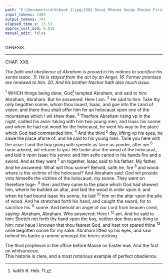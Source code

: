 ```yaml
---
path: "E:\Documents\drb\book_1\jpg\1582 Douai Rheims Douay Rheims First Edition  1 of 3 1609 Old Testament.pdf-95.jpg"
input_tokens: 2409
output_tokens: 743
elapsed_time_s: 13.53
approx_cost_usd: 0.018
manual_edit: false
---
```

GENESIS.

---

CHAP. XXII.

*The faith and obedience of Abraham is proued in his redines to sacrifice his sonne Isaac. 11. He is stayed from the act by an Angel. 16. Former promises are renewed to him. 20. And his brother Nachor hath also much issue.*

<sup>1</sup> WHICH things being done, God[^1] tempted Abraham, and said to him: Abraham, Abraham. But he answered: Here I am. <sup>2</sup> He said to him: Take thy only begotten sonne, whom thou louest, Isaac, and goe into the Land of vision: and there thou shalt offer him for an holocaust vpon one of the mountaines which I wil shew thee. <sup>3</sup> Therfore Abraham rising vp in the night, sadled his asse: taking with him two young men, and Isaac his sonne: and when he had cut wood for the holocaust, he went his way to the place which God had commanded him. <sup>4</sup> And the third <sup>5</sup> day, lifting vp his eyes, he sawe the place afarre of: and he said to his young men: Tarie you here with the asse: I and the boy going with speede as farre as yonder, after we <sup>6</sup> haue adored, wil returne to you. He tooke also the wood of the holocaust, and laid it vpon Isaac his sonne: and him selfe caried in his hands fire and a sword. And as they went <sup>7</sup> on together, Isaac said to his father: My father. And he answered: What wilt thou sonne? Behold, saith he, fire <sup>8</sup> and wood: where is the victime of the holocaust? And Abraham said: God wil prouide vnto himselfe the victime of the holocaust, my sonne. They went on therefore toge- <sup>9</sup> ther: and they came to the place which God had shewed him, wherin he builded an altar, and laid the wood in order vpon it: and when he had bound Isaac his sonne, he laid <sup>10</sup> him on the altar vpon the pile of wood. And he stretched forth his hand, and caught the sword, for to sacrifice his <sup>11</sup> sonne. And behold an angel of our Lord from heauen cried, saying: Abraham, Abraham. Who answered: Here I <sup>12</sup> am. And he said to him: Stretch not forth thy hand vpon the boy, neither doe thou any thing to him: now haue I knowen that thou fearest God, and hast not spared thine <sup>13</sup> onlie begotten sonne for my sake. Abraham lifted vp his eyes, and saw behind his backe a ramme amongst the briers sticking

[^1]: Iudith 8. Heb. 11.

<aside>The third prophecie in the office before Masse on Easter eue. And the first on whitsuneeue.</aside>

<aside>This historie is clere, and a most notorious example of perfect obedience.</aside>